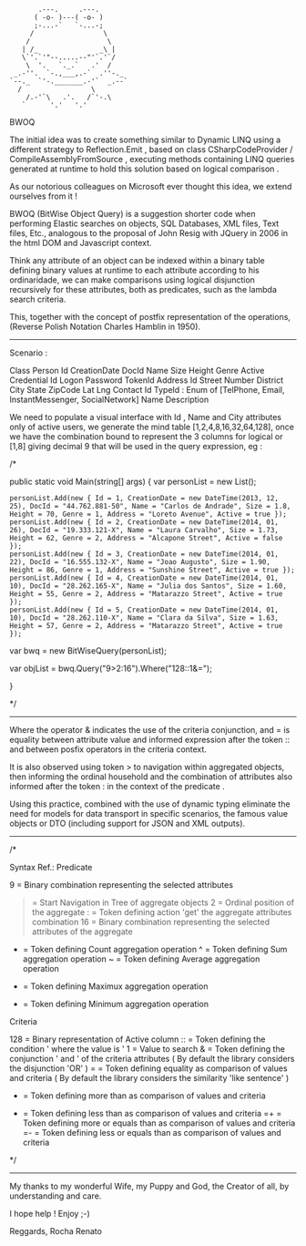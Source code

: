            .---.     .---.
          ( -o- )---( -o- )
          ;-...-`   `-...-;
         /                 \
        /                   \
       | /_               _\ |
       \`'.`'"--.....--"'`.'`/
        \  '.   `._.`   .'  /
     _.-''.  `-.,___,.-`  .''-._
    `--._  `'-._______.-'`  _.--`
      /                 \
        /.-'`\   .'.   /`'-.\
       `      '.'   '.' 

BWOQ

The initial idea was to create something similar to Dynamic LINQ using a different strategy to Reflection.Emit , based on class CSharpCodeProvider / CompileAssemblyFromSource , executing methods containing LINQ queries generated at runtime to hold this solution based on logical comparison .

As our notorious colleagues on Microsoft ever thought this idea, we extend ourselves from it !

BWOQ (BitWise Object Query) is a suggestion shorter code when performing Elastic searches on objects, SQL Databases, XML files, Text files, Etc.,
analogous to the proposal of John Resig with JQuery in 2006 in the html DOM and Javascript context.

Think any attribute of an object can be indexed within a binary table defining binary values at runtime to each attribute according to his ordinaridade, 
we can make comparisons using logical disjunction recursively for these attributes, both as predicates, such as the lambda search criteria.

This, together with the concept of postfix representation of the operations, (Reverse Polish Notation Charles Hamblin in 1950).

---

Scenario :

Class Person
    Id
    CreationDate
    DocId
    Name
    Size
    Height
    Genre
    Active
    Credential
        Id
	Logon
        Password
        TokenId
    Address
        Id
        Street
        Number
        District
        City
        State
        ZipCode
        Lat
        Lng
    Contact
        Id
        TypeId : Enum of [TelPhone, Email, InstantMessenger, SocialNetwork]
        Name
        Description

We need to populate a visual interface with Id , Name and City attributes only of active users, we generate the mind table [1,2,4,8,16,32,64,128], 
once we have the combination bound to represent the 3 columns for logical or [1,8] giving decimal 9 that will be used in the query expression, eg :

/*

public static void Main(string[] args) { var personList = new List();

    personList.Add(new { Id = 1, CreationDate = new DateTime(2013, 12, 25), DocId = "44.762.881-50", Name = "Carlos de Andrade", Size = 1.8, Height = 70, Genre = 1, Address = "Loreto Avenue", Active = true });
    personList.Add(new { Id = 2, CreationDate = new DateTime(2014, 01, 26), DocId = "19.333.121-X", Name = "Laura Carvalho", Size = 1.73, Height = 62, Genre = 2, Address = "Alcapone Street", Active = false });
    personList.Add(new { Id = 3, CreationDate = new DateTime(2014, 01, 22), DocId = "16.555.132-X", Name = "Joao Augusto", Size = 1.90, Height = 86, Genre = 1, Address = "Sunshine Street", Active = true });
    personList.Add(new { Id = 4, CreationDate = new DateTime(2014, 01, 10), DocId = "28.262.165-X", Name = "Julia dos Santos", Size = 1.60, Height = 55, Genre = 2, Address = "Matarazzo Street", Active = true });
    personList.Add(new { Id = 5, CreationDate = new DateTime(2014, 01, 10), DocId = "28.262.110-X", Name = "Clara da Silva", Size = 1.63, Height = 57, Genre = 2, Address = "Matarazzo Street", Active = true });

var bwq = new BitWiseQuery<Person>(personList);

var objList = bwq.Query("9>2:16").Where("128::1&=");

}

*/

---

Where the operator & indicates the use of the criteria conjunction, and = is equality between attribute value 
and informed expression after the token :: and between posfix operators in the criteria context.

It is also observed using token > to navigation within aggregated objects, then informing the ordinal household 
and the combination of attributes also informed after the token : in the context of the predicate .

Using this practice, combined with the use of dynamic typing eliminate the need for models for data transport in specific scenarios, 
the famous value objects or DTO (including support for JSON and XML outputs).

---

/*

Syntax Ref.:
Predicate

9  = Binary combination representing the selected attributes 
>  = Start Navigation in Tree of aggregate objects 
2  = Ordinal position of the aggregate 
:  =  Token defining action 'get' the aggregate attributes combination
16 = Binary combination representing the selected attributes of the aggregate
*   = Token defining Count aggregation operation
^   = Token defining Sum aggregation operation
~   = Token defining Average aggregation operation
+   = Token defining Maximux aggregation operation
-   = Token defining Minimum aggregation operation

Criteria

128 = Binary representation of Active column 
::  = Token defining the condition ' where the value is '
1   = Value to search 
&   = Token defining the conjunction ' and ' of the criteria attributes
    ( By default the library considers the disjunction 'OR' ) 
=   = Token defining equality as comparison of values and criteria 
    ( By default the library considers the similarity 'like sentence' )
+   = Token defining more than as comparison of values and criteria 
-   = Token defining less than as comparison of values and criteria 
=+   = Token defining more or equals than as comparison of values and criteria 
=-   = Token defining less or equals than as comparison of values and criteria 

*/

---

My thanks to my wonderful Wife, my Puppy and God, the Creator of all, by understanding and care.

I hope help !
Enjoy ;-)

Reggards, Rocha Renato
